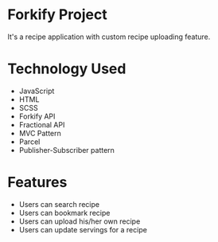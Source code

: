 <!--
.md -> Special typing format (Mark Down)
-->

# Forkify Project

It's a recipe application with custom recipe uploading feature.

# Technology Used
- JavaScript
- HTML
- SCSS
- Forkify API
- Fractional API
- MVC Pattern
- Parcel
- Publisher-Subscriber pattern

# Features
- Users can search recipe
- Users can bookmark recipe
- Users can upload his/her own recipe
- Users can update servings for a recipe

